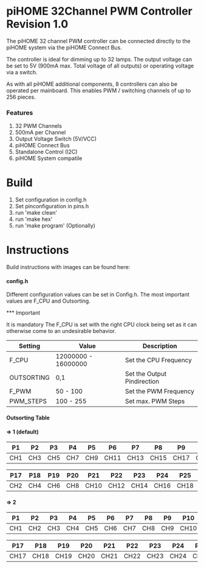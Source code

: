 # piHOME 32Channel PWM Controller Revision 1.0

The piHOME 32 channel PWM controller can be connected directly to the piHOME system via the piHOME Connect Bus.

The controller is ideal for dimming up to 32 lamps. The output voltage can be set to 5V (900mA max. Total voltage of all outputs) or operating voltage via a switch.

As with all piHOME additional components, 8 controllers can also be operated per mainboard. This enables PWM / switching channels of up to 256 pieces.

### Features

1. 32 PWM Channels
2. 500mA per Channel
3. Output Voltage Switch (5V/VCC)
4. piHOME Connect Bus
5. Standalone Control (I2C)
6. piHOME System compatile

# Build

1. Set configuration in config.h
2. Set pinconfiguration in pins.h
3. run 'make clean'
4. run 'make hex'
5. run 'make program' (Optionally)

# Instructions
Build instructions with images can be found here:

#### config.h

Different configuration values can be set in Config.h. The most important values are F_CPU and Outsorting.

*** Important

It is mandatory The F_CPU is set with the right CPU clock being set as it can otherwise come to an undesirable behavior.


  Setting|Value|Description
  --------|---|-------
  F_CPU|12000000 - 16000000|Set the CPU Frequency
  OUTSORTING|0,1|Set the Output Pindirection
  F_PWM| 50 - 100 |Set the PWM Frequency
  PWM_STEPS|100 - 255 |Set max. PWM Steps
  
  #### Outsorting Table
  
  #### => 1 (default)  
  
  P1|P2|P3|P4|P5|P6|P7|P8|P9|P10|P11|P12|P13|P14|P15|P16
  -------|---|---|---|---|---|---|---|---|---|---|---|---|---|---|-------
  CH1|CH3|CH5|CH7|CH9|CH11|CH13|CH15|CH17|CH19|CH21|CH23|CH25|CH27|CH29|CH31
  
  P17|P18|P19|P20|P21|P22|P23|P24|P25|P26|P27|P28|P29|P30|P31|P32
  -------|---|---|---|---|---|---|---|---|---|---|---|---|---|---|-------
  CH2|CH4|CH6|CH8|CH10|CH12|CH14|CH16|CH18|CH20|CH22|CH24|CH26|CH28|CH30|CH32
  
  #### => 2  
  
  P1|P2|P3|P4|P5|P6|P7|P8|P9|P10|P11|P12|P13|P14|P15|P16
  -------|---|---|---|---|---|---|---|---|---|---|---|---|---|---|-------
  CH1|CH2|CH3|CH4|CH5|CH6|CH7|CH8|CH9|CH10|CH11|CH12|CH13|CH14|CH15|CH16
  
  P17|P18|P19|P20|P21|P22|P23|P24|P25|P26|P27|P28|P29|P30|P31|P32
  -------|---|---|---|---|---|---|---|---|---|---|---|---|---|---|-------
  CH17|CH18|CH19|CH20|CH21|CH22|CH23|CH24|CH25|CH26|CH27|CH28|CH29|CH30|CH31|CH32